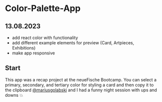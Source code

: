 # Color-Palette-App

## 13.08.2023

- add react color with functionality
- add different example elements for preview (Card, Artpieces, Exhibitions)
- make app responsive

## Start

This app was a recap project at the neueFische Bootcamp. You can select a primary, secondary, and tertiary color for styling a card and then copy it to the clipboard
[@mariusgolabski](https://github.com/mariusgolabski) and I had a funny night session with ups and downs :boom:
